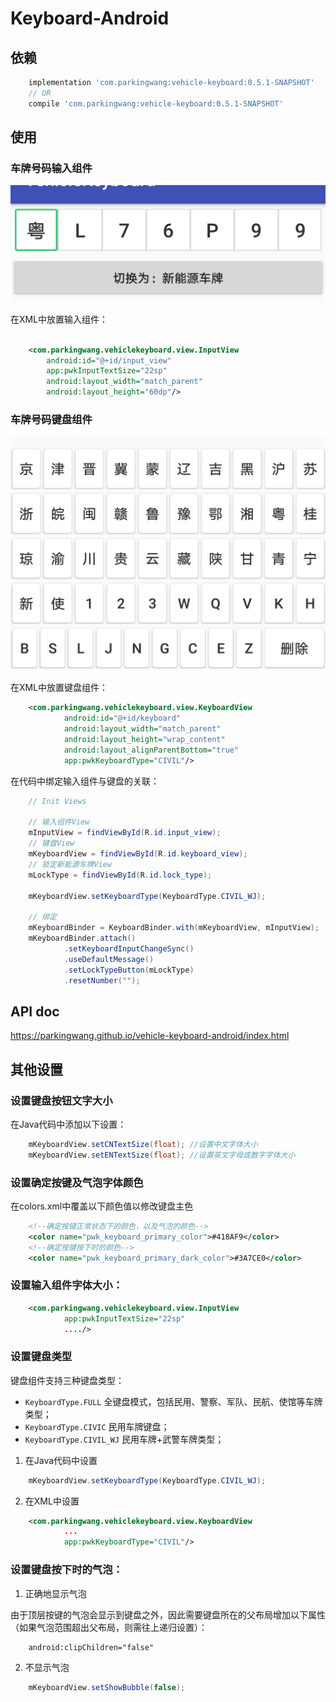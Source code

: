 # Keyboard-Android

## 依赖

```groovy
    implementation 'com.parkingwang:vehicle-keyboard:0.5.1-SNAPSHOT'
    // OR
    compile 'com.parkingwang:vehicle-keyboard:0.5.1-SNAPSHOT'
```

## 使用

### 车牌号码输入组件

![](./PWK_INPUT_VIEW.png)

在XML中放置输入组件：

```xml

    <com.parkingwang.vehiclekeyboard.view.InputView
        android:id="@+id/input_view"
        app:pwkInputTextSize="22sp"
        android:layout_width="match_parent"
        android:layout_height="60dp"/>

```
### 车牌号码键盘组件

![](./PWK_KEYBOARD_VIEW.png)

在XML中放置键盘组件：

```xml
    <com.parkingwang.vehiclekeyboard.view.KeyboardView
            android:id="@+id/keyboard"
            android:layout_width="match_parent"
            android:layout_height="wrap_content"
            android:layout_alignParentBottom="true"
            app:pwkKeyboardType="CIVIL"/>
```

在代码中绑定输入组件与键盘的关联：

```java
    // Init Views

    // 输入组件View
    mInputView = findViewById(R.id.input_view);
    // 键盘View
    mKeyboardView = findViewById(R.id.keyboard_view);
    // 锁定新能源车牌View
    mLockType = findViewById(R.id.lock_type);

    mKeyboardView.setKeyboardType(KeyboardType.CIVIL_WJ);

    // 绑定
    mKeyboardBinder = KeyboardBinder.with(mKeyboardView, mInputView);
    mKeyboardBinder.attach()
            .setKeyboardInputChangeSync()
            .useDefaultMessage()
            .setLockTypeButton(mLockType)
            .resetNumber("");


```

## API doc

https://parkingwang.github.io/vehicle-keyboard-android/index.html

## 其他设置

### 设置键盘按钮文字大小

在Java代码中添加以下设置：
```java
    mKeyboardView.setCNTextSize(float); //设置中文字体大小
    mKeyboardView.setENTextSize(float); //设置英文字母或数字字体大小
```

### 设置确定按键及气泡字体颜色

在colors.xml中覆盖以下颜色值以修改键盘主色
```xml
    <!--确定按键正常状态下的颜色，以及气泡的颜色-->
    <color name="pwk_keyboard_primary_color">#418AF9</color>
    <!--确定按键按下时的颜色-->
    <color name="pwk_keyboard_primary_dark_color">#3A7CE0</color>
```
### 设置输入组件字体大小：

```xml
    <com.parkingwang.vehiclekeyboard.view.InputView
            app:pwkInputTextSize="22sp"
            ..../>
```

### 设置键盘类型

键盘组件支持三种键盘类型：

- `KeyboardType.FULL` 全键盘模式，包括民用、警察、军队、民航、使馆等车牌类型；
- `KeyboardType.CIVIC` 民用车牌键盘；
- `KeyboardType.CIVIL_WJ` 民用车牌+武警车牌类型；

1. 在Java代码中设置

```java
    mKeyboardView.setKeyboardType(KeyboardType.CIVIL_WJ);
```

2. 在XML中设置

```xml
    <com.parkingwang.vehiclekeyboard.view.KeyboardView
            ...
            app:pwkKeyboardType="CIVIL"/>
```

### 设置键盘按下时的气泡：

1. 正确地显示气泡

由于顶层按键的气泡会显示到键盘之外，因此需要键盘所在的父布局增加以下属性（如果气泡范围超出父布局，则需往上递归设置）：
```xml
    android:clipChildren="false"
```

2. 不显示气泡

```java
    mKeyboardView.setShowBubble(false);
```

